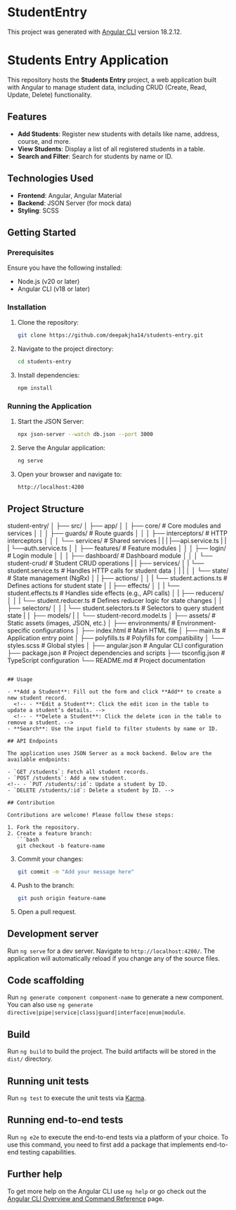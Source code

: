 # StudentEntry

This project was generated with [Angular CLI](https://github.com/angular/angular-cli) version 18.2.12.

# Students Entry Application

This repository hosts the **Students Entry** project, a web application built with Angular to manage student data, including CRUD (Create, Read, Update, Delete) functionality.

## Features

- **Add Students**: Register new students with details like name, address, course, and more.
- **View Students**: Display a list of all registered students in a table.
  <!-- - **Edit Students**: Update existing student records. -->
  <!-- - **Delete Students**: Remove student records. -->
- **Search and Filter**: Search for students by name or ID.

## Technologies Used

- **Frontend**: Angular, Angular Material
- **Backend**: JSON Server (for mock data)
- **Styling**: SCSS

## Getting Started

### Prerequisites

Ensure you have the following installed:

- Node.js (v20 or later)
- Angular CLI (v18 or later)

### Installation

1. Clone the repository:

   ```bash
   git clone https://github.com/deepakjha14/students-entry.git
   ```

2. Navigate to the project directory:

   ```bash
   cd students-entry
   ```

3. Install dependencies:
   ```bash
   npm install
   ```

### Running the Application

1. Start the JSON Server:

   ```bash
   npx json-server --watch db.json --port 3000
   ```

2. Serve the Angular application:

   ```bash
   ng serve
   ```

3. Open your browser and navigate to:
   ```
   http://localhost:4200
   ```

## Project Structure

student-entry/
│
├── src/
│ ├── app/
│ │ ├── core/ # Core modules and services
│ │ │ ├── guards/ # Route guards
│ │ │ ├── interceptors/ # HTTP interceptors
│ │ │ └── services/ # Shared services
| | | |──api.service.ts
| | | └──auth.service.ts
│ │ ├── features/ # Feature modules
│ │ │ ├── login/ # Login module
│ │ │ ├── dashboard/ # Dashboard module
│ │ │ └── student-crud/ # Student CRUD operations
| | ├── services/
│ | └── student.service.ts # Handles HTTP calls for student data
│ | |
│ │ └── state/ # State management (NgRx)
│ | ├── actions/
│ │ | └── student.actions.ts # Defines actions for student state
│ | ├── effects/
│ │ | └── student.effects.ts # Handles side effects (e.g., API calls)
│ | ├── reducers/
│ │ | └── student.reducer.ts # Defines reducer logic for state changes
│ | ├── selectors/
│ │ | └── student.selectors.ts # Selectors to query student state
| │ ├── models/
| │ └── student-record.model.ts
│ ├── assets/ # Static assets (images, JSON, etc.)
│ ├── environments/ # Environment-specific configurations
│ ├── index.html # Main HTML file
│ ├── main.ts # Application entry point
│ ├── polyfills.ts # Polyfills for compatibility
│ └── styles.scss # Global styles
│
├── angular.json # Angular CLI configuration
├── package.json # Project dependencies and scripts
├── tsconfig.json # TypeScript configuration
└── README.md # Project documentation

````

## Usage

- **Add a Student**: Fill out the form and click **Add** to create a new student record.
  <!-- - **Edit a Student**: Click the edit icon in the table to update a student’s details. -->
  <!-- - **Delete a Student**: Click the delete icon in the table to remove a student. -->
- **Search**: Use the input field to filter students by name or ID.

## API Endpoints

The application uses JSON Server as a mock backend. Below are the available endpoints:

- `GET /students`: Fetch all student records.
- `POST /students`: Add a new student.
<!-- - `PUT /students/:id`: Update a student by ID.
- `DELETE /students/:id`: Delete a student by ID. -->

## Contribution

Contributions are welcome! Please follow these steps:

1. Fork the repository.
2. Create a feature branch:
   ```bash
   git checkout -b feature-name
````

3. Commit your changes:
   ```bash
   git commit -m "Add your message here"
   ```
4. Push to the branch:
   ```bash
   git push origin feature-name
   ```
5. Open a pull request.

## Development server

Run `ng serve` for a dev server. Navigate to `http://localhost:4200/`. The application will automatically reload if you change any of the source files.

## Code scaffolding

Run `ng generate component component-name` to generate a new component. You can also use `ng generate directive|pipe|service|class|guard|interface|enum|module`.

## Build

Run `ng build` to build the project. The build artifacts will be stored in the `dist/` directory.

## Running unit tests

Run `ng test` to execute the unit tests via [Karma](https://karma-runner.github.io).

## Running end-to-end tests

Run `ng e2e` to execute the end-to-end tests via a platform of your choice. To use this command, you need to first add a package that implements end-to-end testing capabilities.

## Further help

To get more help on the Angular CLI use `ng help` or go check out the [Angular CLI Overview and Command Reference](https://angular.dev/tools/cli) page.
